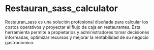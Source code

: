 
# Restauran_sass_calculator

Restauran_sass es una solución profesional diseñada para calcular los costos operativos y proyectar el flujo de caja en restaurantes. Esta herramienta permite a propietarios y administradores tomar decisiones informadas, optimizar recursos y mejorar la rentabilidad de su negocio gastronómico.
